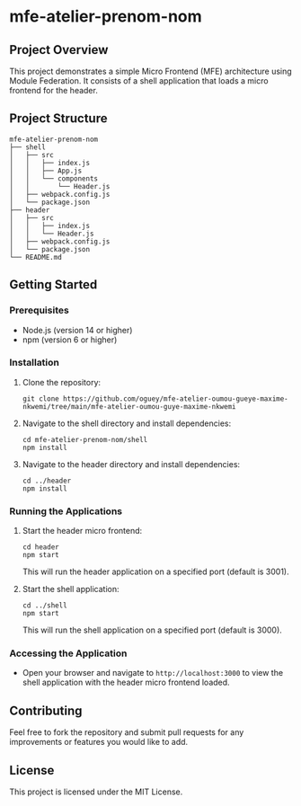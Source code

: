 # mfe-atelier-prenom-nom

## Project Overview
This project demonstrates a simple Micro Frontend (MFE) architecture using Module Federation. It consists of a shell application that loads a micro frontend for the header.

## Project Structure
```
mfe-atelier-prenom-nom
├── shell
│   ├── src
│   │   ├── index.js
│   │   ├── App.js
│   │   └── components
│   │       └── Header.js
│   ├── webpack.config.js
│   └── package.json
├── header
│   ├── src
│   │   ├── index.js
│   │   └── Header.js
│   ├── webpack.config.js
│   └── package.json
└── README.md
```

## Getting Started

### Prerequisites
- Node.js (version 14 or higher)
- npm (version 6 or higher)

### Installation
1. Clone the repository:
   ```
   git clone https://github.com/oguey/mfe-atelier-oumou-gueye-maxime-nkwemi/tree/main/mfe-atelier-oumou-guye-maxime-nkwemi
   ```
2. Navigate to the shell directory and install dependencies:
   ```
   cd mfe-atelier-prenom-nom/shell
   npm install
   ```
3. Navigate to the header directory and install dependencies:
   ```
   cd ../header
   npm install
   ```

### Running the Applications
1. Start the header micro frontend:
   ```
   cd header
   npm start
   ```
   This will run the header application on a specified port (default is 3001).

2. Start the shell application:
   ```
   cd ../shell
   npm start
   ```
   This will run the shell application on a specified port (default is 3000).

### Accessing the Application
- Open your browser and navigate to `http://localhost:3000` to view the shell application with the header micro frontend loaded.

## Contributing
Feel free to fork the repository and submit pull requests for any improvements or features you would like to add.

## License
This project is licensed under the MIT License.